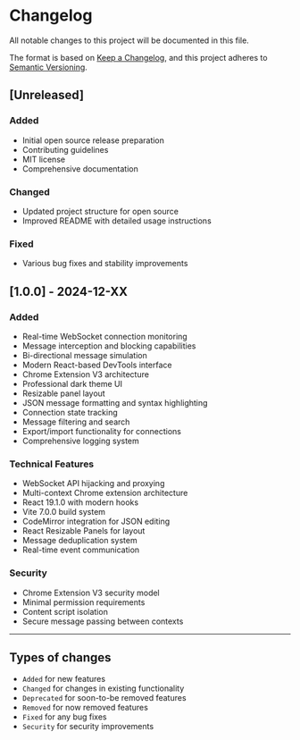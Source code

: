 # Changelog

All notable changes to this project will be documented in this file.

The format is based on [Keep a Changelog](https://keepachangelog.com/en/1.0.0/),
and this project adheres to [Semantic Versioning](https://semver.org/spec/v2.0.0.html).

## [Unreleased]

### Added
- Initial open source release preparation
- Contributing guidelines
- MIT license
- Comprehensive documentation

### Changed
- Updated project structure for open source
- Improved README with detailed usage instructions

### Fixed
- Various bug fixes and stability improvements

## [1.0.0] - 2024-12-XX

### Added
- Real-time WebSocket connection monitoring
- Message interception and blocking capabilities
- Bi-directional message simulation
- Modern React-based DevTools interface
- Chrome Extension V3 architecture
- Professional dark theme UI
- Resizable panel layout
- JSON message formatting and syntax highlighting
- Connection state tracking
- Message filtering and search
- Export/import functionality for connections
- Comprehensive logging system

### Technical Features
- WebSocket API hijacking and proxying
- Multi-context Chrome extension architecture
- React 19.1.0 with modern hooks
- Vite 7.0.0 build system
- CodeMirror integration for JSON editing
- React Resizable Panels for layout
- Message deduplication system
- Real-time event communication

### Security
- Chrome Extension V3 security model
- Minimal permission requirements
- Content script isolation
- Secure message passing between contexts

---

## Types of changes
- `Added` for new features
- `Changed` for changes in existing functionality
- `Deprecated` for soon-to-be removed features
- `Removed` for now removed features
- `Fixed` for any bug fixes
- `Security` for security improvements